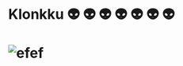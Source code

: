 # Klonkku :alien: :alien: :alien: :alien: :alien: :alien: :alien:⠀⠀⠀⠀⠀⠀⠀⠀⠀⠀⠀⠀⠀⠀⠀⠀⠀⠀⠀⠀⠀⠀⠀⠀![efef](https://i.ibb.co/qNrjr3N/oveeauki.png)
